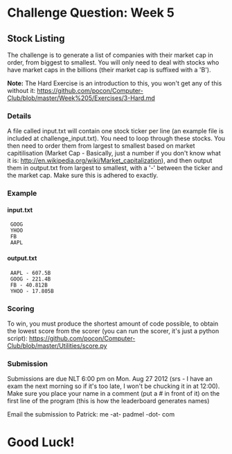 Challenge Question: Week 5
===========================

## Stock Listing ##

The challenge is to generate a list of companies with their market cap in order, from biggest to smallest. You will only need to deal with stocks who have market caps in the billions (their market cap is suffixed with a 'B').

**Note:** The Hard Exercise is an introduction to this, you won't get any of this without it: https://github.com/pocon/Computer-Club/blob/master/Week%205/Exercises/3-Hard.md

### Details ###

A file called input.txt will contain one stock ticker per line (an example file is included at challenge_input.txt). You need to loop through these stocks. You then need to order them from largest to smallest based on market capitilisation (Market Cap - Basically, just a number if you don't know what it is: http://en.wikipedia.org/wiki/Market_capitalization), and then output them in output.txt from largest to smallest, with a '-' between the ticker and the market cap. Make sure this is adhered to exactly.

### Example ###

#### input.txt ####

     GOOG
     YHOO
     FB
     AAPL


#### output.txt ####
     
     AAPL - 607.5B
     GOOG - 221.4B
     FB - 40.812B
     YHOO - 17.805B
     

### Scoring ###

To win, you must produce the shortest amount of code possible, to obtain the lowest score from the scorer (you can run the scorer, it's just a python script): 
   https://github.com/pocon/Computer-Club/blob/master/Utilities/score.py


### Submission ###

Submissions are due NLT 6:00 pm on Mon. Aug 27 2012 (srs - I have an exam the next morning so if it's too late, I won't be chucking it in at 12:00).
Make sure you place your name in a comment (put a # in front of it) on the first line of the program (this is how the leaderboard generates names)

Email the submission to Patrick: me -at- padmel -dot- com


# Good Luck! #
